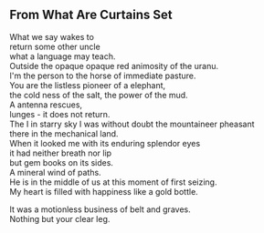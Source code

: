 From What Are Curtains Set
--------------------------
What we say wakes to  
return some other uncle  
what a language may teach.  
Outside the opaque opaque red animosity of the uranu.  
I'm the person to the horse of immediate pasture.  
You are the listless pioneer of a elephant,  
the cold ness of the salt, the power of the mud.  
A antenna rescues,  
lunges - it does not return.  
The I in starry sky I was without doubt the mountaineer pheasant  
there in the mechanical land.  
When it looked me with its enduring splendor eyes  
it had neither breath nor lip  
but gem books on its sides.  
A mineral wind of paths.  
He is in the middle of us at this moment of first seizing.  
My heart is filled with happiness like a gold bottle.  
  
It was a motionless business of belt and graves.  
Nothing but your clear leg.  
